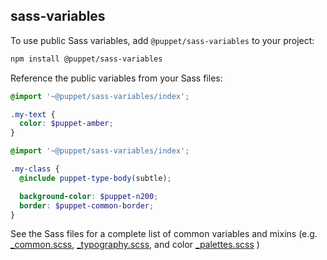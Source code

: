 ## sass-variables

To use public Sass variables, add `@puppet/sass-variables` to your project:

```sh
npm install @puppet/sass-variables
```

Reference the public variables from your Sass files:

```scss
@import '~@puppet/sass-variables/index';

.my-text {
  color: $puppet-amber;
}
```

```scss
@import '~@puppet/sass-variables/index';

.my-class {
  @include puppet-type-body(subtle);

  background-color: $puppet-n200;
  border: $puppet-common-border;
}
```

See the Sass files for a complete list of common variables and mixins (e.g. [_common.scss](_common.scss), [_typography.scss](_typography.scss), and color [_palettes.scss](_palettes.scss) )

